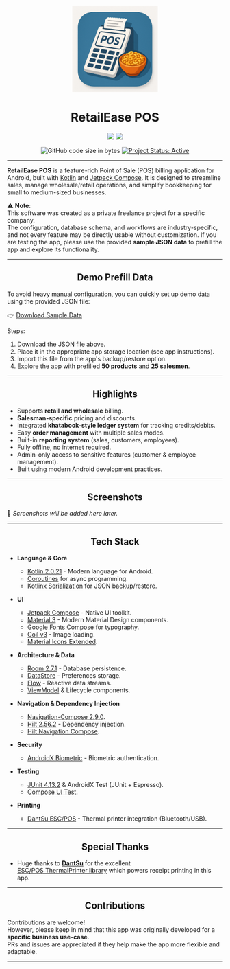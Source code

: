 <p align="center">
  <a href=""><img width="200" height="200" src="app/src/main/res/20250812_1306_Namkeen%20POS%20App%20Icon_simple_compose_01k2ek8ve6f3c9zee9j4y418xw.png"></a>
</p>

<h1 align="center">RetailEase POS</h1>

<p align="center">
  <a href="https://www.android.com"><img src="https://forthebadge.com/images/badges/built-for-android.svg"></a>
  <a href="https://github.com/ronnydroooid"><img src="https://forthebadge.com/images/badges/built-with-love.svg"/></a>
</p>

<p align="center">
  <img alt="GitHub code size in bytes" src="https://img.shields.io/github/languages/code-size/ronnydrooid/RetailEase">
  <a href="https://www.repostatus.org/#active"><img src="https://www.repostatus.org/badges/latest/active.svg" alt="Project Status: Active" /></a>
</p>

------

**RetailEase POS** is a feature-rich Point of Sale (POS) billing application for Android, built with
[Kotlin](https://kotlinlang.org/) and [Jetpack Compose](https://developer.android.com/jetpack/compose).
It is designed to streamline sales, manage wholesale/retail operations, and simplify bookkeeping
for small to medium-sized businesses.

⚠️ **Note**:  
This software was created as a private freelance project for a specific company.  
The configuration, database schema, and workflows are industry-specific, and not every feature may
be directly usable without customization. If you are testing the app, please use the provided
**sample JSON data** to prefill the app and explore its functionality.

------

<h2 align="center">Demo Prefill Data</h2>

To avoid heavy manual configuration, you can quickly set up demo data using the provided JSON file:

👉 [Download Sample Data](demo_prefill_data_named.json)

Steps:
1. Download the JSON file above.
2. Place it in the appropriate app storage location (see app instructions).
3. Import this file from the app's backup/restore option.
4. Explore the app with prefilled **50 products** and **25 salesmen**.

------

<h2 align="center">Highlights</h2>

- Supports **retail and wholesale** billing.
- **Salesman-specific** pricing and discounts.
- Integrated **khatabook-style ledger system** for tracking credits/debits.
- Easy **order management** with multiple sales modes.
- Built-in **reporting system** (sales, customers, employees).
- Fully offline, no internet required.
- Admin-only access to sensitive features (customer & employee management).
- Built using modern Android development practices.

------

<h2 align="center">Screenshots</h2>

📌 *Screenshots will be added here later.*

------

<h2 align="center">Tech Stack</h2>

- **Language & Core**
    - [Kotlin 2.0.21](https://kotlinlang.org/) - Modern language for Android.
    - [Coroutines](https://kotlinlang.org/docs/coroutines-overview.html) for async programming.
    - [Kotlinx Serialization](https://github.com/Kotlin/kotlinx.serialization) for JSON backup/restore.

- **UI**
    - [Jetpack Compose](https://developer.android.com/jetpack/compose) - Native UI toolkit.
    - [Material 3](https://m3.material.io/) - Modern Material Design components.
    - [Google Fonts Compose](https://developer.android.com/jetpack/compose/text#fonts) for typography.
    - [Coil v3](https://coil-kt.github.io/coil/compose) - Image loading.
    - [Material Icons Extended](https://developer.android.com/develop/ui/compose/material/icons).

- **Architecture & Data**
    - [Room 2.7.1](https://developer.android.com/jetpack/androidx/releases/room) - Database persistence.
    - [DataStore](https://developer.android.com/topic/libraries/architecture/datastore) - Preferences storage.
    - [Flow](https://kotlinlang.org/api/kotlinx.coroutines/kotlinx-coroutines-core/kotlinx.coroutines.flow/-flow/) - Reactive data streams.
    - [ViewModel](https://developer.android.com/topic/libraries/architecture/viewmodel) & Lifecycle components.

- **Navigation & Dependency Injection**
    - [Navigation-Compose 2.9.0](https://developer.android.com/jetpack/compose/navigation).
    - [Hilt 2.56.2](https://dagger.dev/hilt) - Dependency injection.
    - [Hilt Navigation Compose](https://developer.android.com/training/dependency-injection/hilt-jetpack).

- **Security**
    - [AndroidX Biometric](https://developer.android.com/jetpack/androidx/releases/biometric) - Biometric authentication.

- **Testing**
    - [JUnit 4.13.2](https://junit.org/junit4/) & AndroidX Test (JUnit + Espresso).
    - [Compose UI Test](https://developer.android.com/jetpack/compose/testing).

- **Printing**
    - [DantSu ESC/POS](https://github.com/DantSu/ESCPOS-ThermalPrinter-Android) - Thermal printer integration (Bluetooth/USB).

------

<h2 align="center">Special Thanks</h2>

- Huge thanks to **[DantSu](https://github.com/DantSu)** for the excellent  
  [ESC/POS ThermalPrinter library](https://github.com/DantSu/ESCPOS-ThermalPrinter-Android) which powers receipt printing in this app.

------

<h2 align="center">Contributions</h2>

Contributions are welcome!  
However, please keep in mind that this app was originally developed for a **specific business use-case**.  
PRs and issues are appreciated if they help make the app more flexible and adaptable.

------
